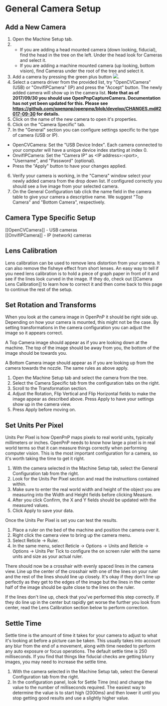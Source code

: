 # General Camera Setup

## Add a New Camera

1. Open the Machine Setup tab.
2. 
    * If you are adding a head mounted camera (down looking, fiducial), find the head in the tree on the left. Under the head look for Cameras and select it.
    * If you are adding a machine mounted camera (up looking, bottom vision), find Cameras under the root of the tree and select it.
3. Add a camera by pressing the green plus button ![](https://rawgit.com/openpnp/openpnp/develop/src/main/resources/icons/general-add.svg).  
2. Select a camera driver from the provided list, try "OpenCVCamera" (USB) or "OnvifIPCamera" (IP) and press the "Accept" button. The newly added camera will show up in the camera list. **Note that as of 2017/09/30 you should use OpenPnpCaptureCamera. Documentation has not yet been updated for this. Please see https://github.com/openpnp/openpnp/blob/develop/CHANGES.md#2017-09-30 for details.**
3. Click on the name of the new camera to open it's properties.
4. Click on the "Camera Specific" tab.
5. In the "General" section you can configure settings specific to the type of camera (USB or IP).
 - OpenCVCamera: Set the "USB Device Index".  Each camera connected to your computer will have a unique device index starting at index 0.
 - OnvifIPCamera: Set the "Camera IP" as &lt;IP address&gt;:&lt;port&gt;, "Username", and "Password" (optional).
 - Press the "Apply" button to have your changes applied.
6. Verify your camera is working, in the "Camera" window select your newly added camera from the drop down list.  If configured correctly you should see a live image from your selected camera.
7. On the General Configuration tab click the name field in the camera table to give your camera a descriptive name. We suggest "Top Camera" and "Bottom Camera", respectively.

## Camera Type Specific Setup

[[OpenCVCamera]] - USB cameras  
[[OnvifIPCamera]] - IP (network) cameras

## Lens Calibration

Lens calibration can be used to remove lens distortion from your camera. It can also remove the fisheye effect from short lenses. An easy way to tell if you need lens calibration is to hold a piece of graph paper in front of it and see if the lines look curved in the image. If they do, check out [[Camera Lens Calibration]] to learn how to correct it and then come back to this page to continue the rest of the setup.

## Set Rotation and Transforms

When you look at the camera image in OpenPnP it should be right side up. Depending on how your camera is mounted, this might not be the case. By setting transformations in the camera configuration you can adjust the image so it appears correct.

A Top Camera image should appear as if you are looking down at the machine. The top of the image should be away from you, the bottom of the image should be towards you.

A Bottom Camera image should appear as if you are looking up from the camera towards the nozzle. The same rules as above apply. 

1. Open the Machine Setup tab and select the camera from the tree.
2. Select the Camera Specific tab from the configuration tabs on the right.
3. Scroll to the Transformation section.
4. Adjust the Rotation, Flip Vertical and Flip Horizontal fields to make the image appear as described above. Press Apply to have your settings show up in the camera view.
5. Press Apply before moving on.

## Set Units Per Pixel

Units Per Pixel is how OpenPnP maps pixels to real world units, typically millimeters or inches. OpenPnP needs to know how large a pixel is in real world terms so that it can measure things correctly when performing computer vision. This is the most important configuration for a camera, so it's worth taking the time to get it right.

1. With the camera selected in the Machine Setup tab, select the General Configuration tab from the right.
2. Look for the Units Per Pixel section and read the instructions contained within.
3. Make sure to enter the real world width and height of the object you are measuring into the Width and Height fields before clicking Measure.
4. After you click Confirm, the X and Y fields should be updated with the measured values.
5. Click Apply to save your data.

Once the Units Per Pixel is set you can test the results.

1. Place a ruler on the bed of the machine and position the camera over it.
2. Right click the camera view to bring up the camera menu.
3. Select Reticle -> Ruler.
4. In the same menu, select Reticle -> Options -> Units and Reticle -> Options -> Units Per Tick to configure the on screen ruler with the same units and size as your actual ruler.

There should now be a crosshair with evenly spaced lines in the camera view. Line up the center of the crosshair with one of the lines on your ruler and the rest of the lines should line up closely. It's okay if they don't line up perfectly as they get to the edges of the image but the lines in the center half of the image should be quite close to the lines on the ruler.

If the lines don't line up, check that you've performed this step correctly. If they do line up in the center but rapidly get worse the further you look from center, read the Lens Calibration section below to perform correction.

## Settle Time

Settle time is the amount of time it takes for your camera to adjust to what it's looking at before a picture can be taken. This usually takes into account any blur from the end of a movement, along with time needed to perform any auto exposure or focus operations. The default settle time is 250 milliseconds. If you find that things like fiducial checks are getting blurry images, you may need to increase the settle time.

1. With the camera selected in the Machine Setup tab, select the General Configuration tab from the right.
2. In the configuration panel, look for Settle Time (ms) and change the value to the number of milliseconds required. The easiest way to determine the value is to start high (2000ms) and then lower it until you stop getting good results and use a slightly higher value.

